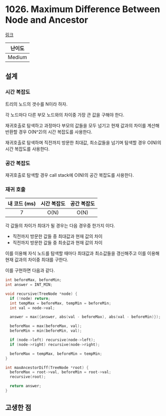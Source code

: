 # 1026. Maximum Difference Between Node and Ancestor

[링크](https://leetcode.com/problems/maximum-difference-between-node-and-ancestor/description/)

| 난이도 |
| :----: |
| Medium |

## 설계

### 시간 복잡도

트리의 노드의 갯수를 N이라 하자.

각 노드마다 다른 부모 노드와의 차이중 가장 큰 값을 구해야 한다.

재귀호출로 탐색하고 과정마다 부모의 값들을 모두 넘기고 현재 값과의 차이를 계산해 반환할 경우 O(N^2)의 시간 복잡도를 사용한다.

재귀호출로 탐색하며 직전까지 방문한 최대값, 최소값들을 넘기며 탐색할 경우 O(N)의 시간 복잡도를 사용한다.

### 공간 복잡도

재귀호출로 탐색할 경우 call stack에 O(N)의 공간 복잡도를 사용한다.

### 재귀 호출

| 내 코드 (ms) | 시간 복잡도 | 공간 복잡도 |
| :----------: | :---------: | :---------: |
|      7       |    O(N)     |    O(N)     |

각 값들의 차이가 최대가 될 경우는 다음 경우중 한가지 이다.

- 직전까지 방문한 값들 중 최대값과 현재 값의 차이
- 직전까지 방문한 값들 중 최솟값과 현재 값의 차이

이를 이용해 자식 노드를 탐색할 때마다 최대값과 최소값들을 갱신해주고 이를 이용해 현재 값과의 차이중 최대를 구한다.

이를 구현하면 다음과 같다.

```cpp
int beforeMax, beforeMin;
int answer = INT_MIN;

void recursive(TreeNode *node) {
  if (!node) return;
  int tempMax = beforeMax, tempMin = beforeMin;
  int val = node->val;

  answer = max({answer, abs(val - beforeMax), abs(val - beforeMin)});

  beforeMax = max(beforeMax, val);
  beforeMin = min(beforeMin, val);

  if (node->left) recursive(node->left);
  if (node->right) recursive(node->right);

  beforeMax = tempMax, beforeMin = tempMin;
}

int maxAncestorDiff(TreeNode *root) {
  beforeMax = root->val, beforeMin = root->val;
  recursive(root);

  return answer;
}
```

## 고생한 점
